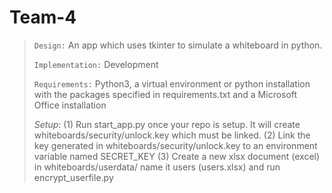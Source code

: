 # Team-4

> `Design:` An app which uses tkinter to simulate a whiteboard in python.
>
> `Implementation:` Development
>
> `Requirements:` Python3, a virtual environment or python installation with the packages specified in requirements.txt and a Microsoft Office installation
>
> *Setup*: (1) Run start_app.py once your repo is setup. It will create whiteboards/security/unlock.key which must be linked.
>          (2) Link the key generated in whiteboards/security/unlock.key to an environment variable named SECRET_KEY
>          (3) Create a new xlsx document (excel) in whiteboards/userdata/ name it users (users.xlsx) and run encrypt_userfile.py